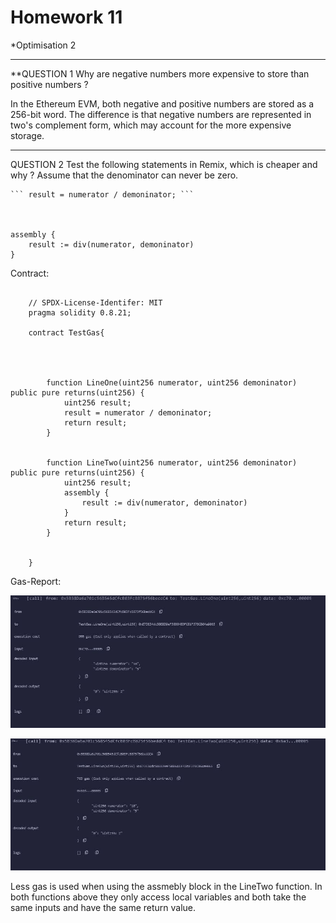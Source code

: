 # Homework 11

\*Optimisation 2

---

\*\*QUESTION 1
Why are negative numbers more expensive to store than positive numbers ?

In the Ethereum EVM, both negative and positive numbers are stored as a 256-bit word. The difference is that negative numbers are represented in two's complement form, which may account for the more expensive storage.

---

QUESTION 2
Test the following statements in Remix, which is cheaper and why ?
Assume that the denominator can never be zero.

    ``` result = numerator / demoninator; ```



    assembly {
        result := div(numerator, demoninator)
    }

Contract:

```

    // SPDX-License-Identifer: MIT
    pragma solidity 0.8.21;

    contract TestGas{




        function LineOne(uint256 numerator, uint256 demoninator) public pure returns(uint256) {
            uint256 result;
            result = numerator / demoninator;
            return result;
        }


        function LineTwo(uint256 numerator, uint256 demoninator) public pure returns(uint256) {
            uint256 result;
            assembly {
                result := div(numerator, demoninator)
            }
            return result;
        }


    }

```

Gas-Report:

![Gas Report1](https://github.com/ecorey/Solidity-Course-Expert/blob/main/Week3/report1.JPG)

![Gas Report2](https://github.com/ecorey/Solidity-Course-Expert/blob/main/Week3/report2.JPG)

Less gas is used when using the assmebly block in the LineTwo function. In both functions above they only access local variables and both take the same inputs and have the same return value.
